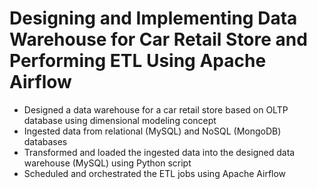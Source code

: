 # Designing and Implementing Data Warehouse for Car Retail Store and Performing ETL Using Apache Airflow
- Designed a data warehouse for a car retail store based on OLTP database using dimensional modeling concept
- Ingested data from relational (MySQL) and NoSQL (MongoDB) databases
- Transformed and loaded the ingested data into the designed data warehouse (MySQL) using Python script
- Scheduled and orchestrated the ETL jobs using Apache Airflow
